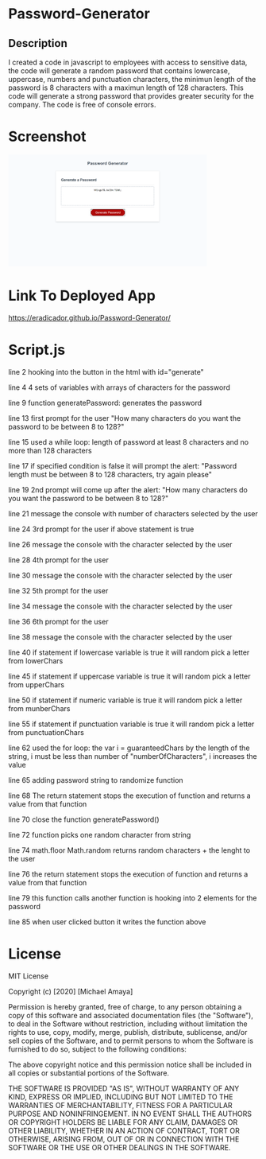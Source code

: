 # Password-Generator
## Description
I created a code in javascript to employees with access to sensitive data, the code will generate a random password that contains lowercase, uppercase, numbers and punctuation characters, the minimun length of the password is 8 characters with a maximun length of 128 characters. This code will generate a strong password that provides greater security for the company. The code is free of console errors.

# Screenshot 
<img src ="screenshot.png" width="400">

# Link To Deployed App
https://eradicador.github.io/Password-Generator/


# Script.js
line 2 hooking into the button in the html with id="generate"

line 4 4 sets of variables with arrays of characters for the password

line 9 function generatePassword: generates the password 

line 13 first prompt for the user "How many characters do you want the password to be between 8 to 128?"

line 15 used a while loop: length of password at least 8 characters and no more than 128 characters

line 17 if specified condition is false it will prompt the alert: "Password length must be between 8 to 128 characters, try again please"

line 19 2nd prompt will come up after the alert: "How many characters do you want the password to be between 8 to 128?"

line 21 message the console with number of characters selected by the user

line 24 3rd prompt for the user if above statement is true

line 26 message the console with the character selected by the user

line 28 4th prompt for the user

line 30 message the console with the character selected by the user

line 32 5th prompt for the user

line 34 message the console with the character selected by the user

line 36 6th prompt for the user

line 38 message the console with the character selected by the user

line 40 if statement if lowercase variable is true it will random pick a letter from lowerChars 

line 45 if statement if uppercase variable is true it will random pick a letter from upperChars

line 50 if statement if numeric variable is true it will random pick a letter from munberChars

line 55 if statement if punctuation variable is true it will random pick a letter from punctuationChars

line 62 used the for loop: the var i = guaranteedChars by the length of the string, i must be less than number of "numberOfCharacters", i increases the value

line 65 adding password string to randomize function

line 68 The return statement stops the execution of function and returns a value from that function

line 70 close the function generatePassword()

line 72 function picks one random character from string

line 74 math.floor Math.random returns random characters + the lenght to the user 

line 76 the return statement stops the execution of function and returns a value from that function

line 79 this function calls another function is hooking into 2 elements for the password

line 85 when user clicked button it writes the function above

# License
MIT License

Copyright (c) [2020] [Michael Amaya]

Permission is hereby granted, free of charge, to any person obtaining a copy
of this software and associated documentation files (the "Software"), to deal
in the Software without restriction, including without limitation the rights
to use, copy, modify, merge, publish, distribute, sublicense, and/or sell
copies of the Software, and to permit persons to whom the Software is
furnished to do so, subject to the following conditions:

The above copyright notice and this permission notice shall be included in all
copies or substantial portions of the Software.

THE SOFTWARE IS PROVIDED "AS IS", WITHOUT WARRANTY OF ANY KIND, EXPRESS OR
IMPLIED, INCLUDING BUT NOT LIMITED TO THE WARRANTIES OF MERCHANTABILITY,
FITNESS FOR A PARTICULAR PURPOSE AND NONINFRINGEMENT. IN NO EVENT SHALL THE
AUTHORS OR COPYRIGHT HOLDERS BE LIABLE FOR ANY CLAIM, DAMAGES OR OTHER
LIABILITY, WHETHER IN AN ACTION OF CONTRACT, TORT OR OTHERWISE, ARISING FROM,
OUT OF OR IN CONNECTION WITH THE SOFTWARE OR THE USE OR OTHER DEALINGS IN THE
SOFTWARE.